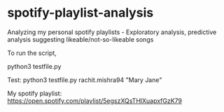 # spotify-playlist-analysis
Analyzing my personal spotify playlists - Exploratory analysis, predictive analysis suggesting likeable/not-so-likeable songs

To run the script,

python3 testfile.py <username> <playlistname>

Test:
python3 testfile.py rachit.mishra94 "Mary Jane"

My spotify playlist: https://open.spotify.com/playlist/5egszXQsTHlXuapxfGzK79